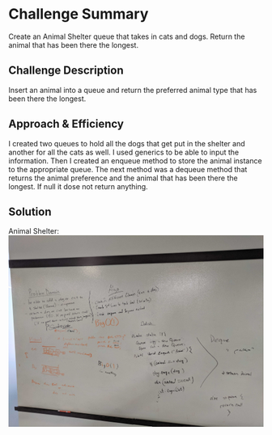 # Challenge Summary
Create an Animal Shelter queue that takes in cats and dogs. Return the animal that has been there the longest.
## Challenge Description
Insert an animal into a queue and return the preferred animal type that has been there the longest.
## Approach & Efficiency
I created two queues to hold all the dogs that get put in the shelter and another for all the cats as well. I used 
generics to be able to input the information. Then I created an enqueue method to store the animal instance to the 
appropriate queue. The next method was a dequeue method that returns the animal preference and the animal that has been 
there the longest. If null it dose not return anything.

## Solution
Animal Shelter: ![Whiteboard solution](https://github.com/c23-repo/data-structures-and-algorithms/blob/master/code401Challenges/assets/img/AnimalShelter.jpg)

